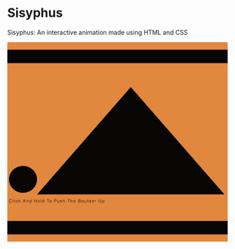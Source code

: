 # Sisyphus
Sisyphus: An interactive animation made using HTML and CSS

![alt text](https://github.com/marcodeanda/sisyphus/blob/marcodeanda-interactive-animation/sisyphus.gif?raw=true)
